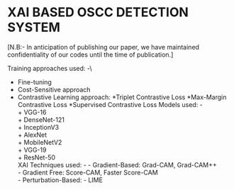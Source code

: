 # **XAI BASED OSCC DETECTION SYSTEM**

[N.B:- In anticipation of publishing our paper, we have maintained confidentiality of our codes until the time of publication.]

Training approaches used: -\
* Fine-tuning
* Cost-Sensitive approach
* Contrastive Learning approach:
            *Triplet Contrastive Loss
            *Max-Margin Contrastive Loss
            *Supervised Contrastive Loss
Models used: -\
            + VGG-16\
            + DenseNet-121\
            + InceptionV3\
            + AlexNet\
            + MobileNetV2\
            + VGG-19\
            + ResNet-50\
XAI Techniques used: -
            - Gradient-Based: Grad-CAM, Grad-CAM++\
            - Gradient Free: Score-CAM, Faster Score-CAM\
            - Perturbation-Based: - LIME
